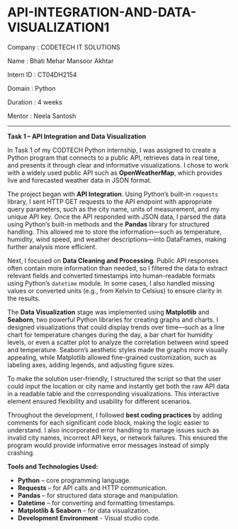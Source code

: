 # API-INTEGRATION-AND-DATA-VISUALIZATION1

Company : CODETECH IT SOLUTIONS

Name : Bhati Mehar Mansoor Akhtar

Intern ID : CT04DH2154

Domain : Python 

Duration : 4 weeks

Mentor : Neela Santosh

****************************************

**Task 1 – API Integration and Data Visualization**

In Task 1 of my CODTECH Python internship, I was assigned to create a Python program that connects to a public API, retrieves data in real time, and presents it through clear and informative visualizations. I chose to work with a widely used public API such as **OpenWeatherMap**, which provides live and forecasted weather data in JSON format.

The project began with **API Integration**. Using Python’s built-in `requests` library, I sent HTTP GET requests to the API endpoint with appropriate query parameters, such as the city name, units of measurement, and my unique API key. Once the API responded with JSON data, I parsed the data using Python’s built-in methods and the **Pandas** library for structured handling. This allowed me to store the information—such as temperature, humidity, wind speed, and weather descriptions—into DataFrames, making further analysis more efficient.

Next, I focused on **Data Cleaning and Processing**. Public API responses often contain more information than needed, so I filtered the data to extract relevant fields and converted timestamps into human-readable formats using Python’s `datetime` module. In some cases, I also handled missing values or converted units (e.g., from Kelvin to Celsius) to ensure clarity in the results.

The **Data Visualization** stage was implemented using **Matplotlib** and **Seaborn**, two powerful Python libraries for creating graphs and charts. I designed visualizations that could display trends over time—such as a line chart for temperature changes during the day, a bar chart for humidity levels, or even a scatter plot to analyze the correlation between wind speed and temperature. Seaborn’s aesthetic styles made the graphs more visually appealing, while Matplotlib allowed fine-grained customization, such as labeling axes, adding legends, and adjusting figure sizes.

To make the solution user-friendly, I structured the script so that the user could input the location or city name and instantly get both the raw API data in a readable table and the corresponding visualizations. This interactive element ensured flexibility and usability for different scenarios.

Throughout the development, I followed **best coding practices** by adding comments for each significant code block, making the logic easier to understand. I also incorporated error handling to manage issues such as invalid city names, incorrect API keys, or network failures. This ensured the program would provide informative error messages instead of simply crashing.

**Tools and Technologies Used:**

* **Python** – core programming language.
* **Requests** – for API calls and HTTP communication.
* **Pandas** – for structured data storage and manipulation.
* **Datetime** – for converting and formatting timestamps.
* **Matplotlib & Seaborn** – for data visualization.
* **Development Environment** - Visual studio code.



